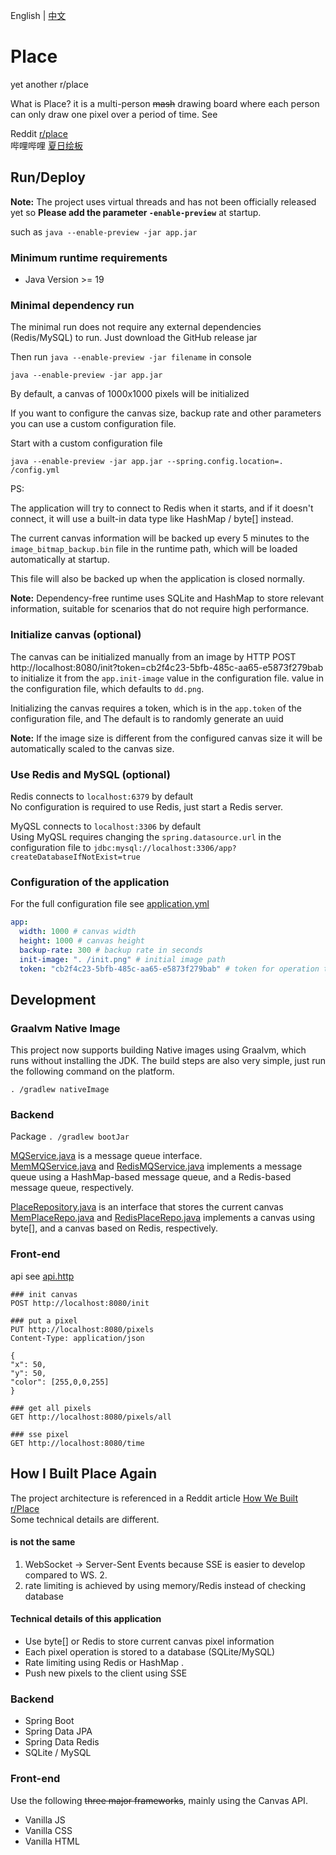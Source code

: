 English | [中文](README.zh-CN.md)

# Place

yet another r/place

What is Place? it is a multi-person ~~mash~~ drawing board where each person can only draw one pixel over
a period of time. See

Reddit [r/place](https://reddit.com/r/place)  
哔哩哔哩 [夏日绘板](https://live.bilibili.com/pages/1702/pixel-drawing)

## Run/Deploy

**Note:** The project uses virtual threads and has not been officially released yet so **Please add the
parameter `-enable-preview`** at startup.

such as `java --enable-preview -jar app.jar`

### Minimum runtime requirements

- Java Version >= 19

### Minimal dependency run

The minimal run does not require any external dependencies (Redis/MySQL) to run. Just download the GitHub release jar

Then run `java --enable-preview -jar filename` in console

```shell
java --enable-preview -jar app.jar
```

By default, a canvas of 1000x1000 pixels will be initialized

If you want to configure the canvas size, backup rate and other parameters you can use a custom configuration file.

Start with a custom configuration file

```shell
java --enable-preview -jar app.jar --spring.config.location=. /config.yml
```

PS:

The application will try to connect to Redis when it starts, and if it doesn't connect, it will use a built-in data type
like HashMap / byte[] instead.

The current canvas information will be backed up every 5 minutes to the `image_bitmap_backup.bin`
file in the runtime path, which will be loaded automatically at startup.

This file will also be backed up when the application is closed normally.

**Note:** Dependency-free runtime uses SQLite and HashMap to store relevant information, suitable for scenarios that do
not require high performance.

### Initialize canvas (optional)

The canvas can be initialized manually from an image by HTTP
POST http://localhost:8080/init?token=cb2f4c23-5bfb-485c-aa65-e5873f279bab to initialize it from
the `app.init-image` value in the configuration file.
value in the configuration file, which defaults to `dd.png`.

Initializing the canvas requires a token, which is in the `app.token` of the configuration file, and The default is to
randomly generate an uuid

**Note:** If the image size is different from the configured canvas size it will be automatically scaled to the canvas
size.

### Use Redis and MySQL (optional)

Redis connects to `localhost:6379` by default  
No configuration is required to use Redis, just start a Redis server.

MyQSL connects to `localhost:3306` by default  
Using MyQSL requires changing the `spring.datasource.url` in the configuration file
to `jdbc:mysql://localhost:3306/app?createDatabaseIfNotExist=true`

### Configuration of the application

For the full configuration file see [application.yml](src%2Fmain%2Fresources%2Fapplication.yml)

```yaml
app:
  width: 1000 # canvas width
  height: 1000 # canvas height
  backup-rate: 300 # backup rate in seconds
  init-image: ". /init.png" # initial image path
  token: "cb2f4c23-5bfb-485c-aa65-e5873f279bab" # token for operation that requires authentication

```

## Development

### Graalvm Native Image

This project now supports building Native images using Graalvm, which runs without installing the JDK.
The build steps are also very simple, just run the following command on the platform.

```shell
. /gradlew nativeImage
```

### Backend

Package `. /gradlew bootJar`

[MQService.java](src%2Fmain%2Fjava%2Fcom%2Foldshensheep%2Fplace%2Fservice%2FMQService.java) is a message queue
interface.  
[MemMQService.java](src%2Fmain%2Fjava%2Fcom%2Foldshensheep%2Fplace%2Fservice%2Fimpl%2FMemMQService.java)
and [RedisMQService.java](src%2Fmain%2Fjava%2Fcom%2Foldshensheep%2Fplace%2Fservice%2Fimpl%2FRedisMQService.java)
implements a message queue using a HashMap-based message queue, and a Redis-based message queue, respectively.

[PlaceRepository.java](src%2Fmain%2Fjava%2Fcom%2Foldshensheep%2Fplace%2Frepo%2FPlaceRepository.java) is an interface
that stores the current canvas
[MemPlaceRepo.java](src%2Fmain%2Fjava%2Fcom%2Foldshensheep%2Fplace%2Frepo%2Fimpl%2FMemPlaceRepo.java)
and [RedisPlaceRepo.java](src%2Fmain%2Fjava%2Fcom%2Foldshensheep%2Fplace%2Frepo%2Fimpl%2FRedisPlaceRepo.java)
implements a canvas using byte[], and a canvas based on Redis, respectively.

### Front-end

api see [api.http](api.http)

```http request
### init canvas
POST http://localhost:8080/init

### put a pixel
PUT http://localhost:8080/pixels
Content-Type: application/json

{
"x": 50,
"y": 50,
"color": [255,0,0,255]
}

### get all pixels
GET http://localhost:8080/pixels/all

### sse pixel
GET http://localhost:8080/time

```

## How I Built Place Again

The project architecture is referenced in a Reddit
article [How We Built r/Place](https://www.redditinc.com/blog/how-we-built-rplace/)  
Some technical details are different.

#### is not the same

1. WebSocket -> Server-Sent Events because SSE is easier to develop compared to WS. 2.
2. rate limiting is achieved by using memory/Redis instead of checking database

#### Technical details of this application

- Use byte[] or Redis to store current canvas pixel information
- Each pixel operation is stored to a database (SQLite/MySQL)
- Rate limiting using Redis or HashMap .
- Push new pixels to the client using SSE

### Backend

- Spring Boot
- Spring Data JPA
- Spring Data Redis
- SQLite / MySQL

### Front-end

Use the following ~~three major frameworks~~, mainly using the Canvas API.

- Vanilla JS
- Vanilla CSS
- Vanilla HTML
